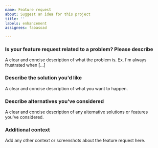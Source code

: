 ```yaml
---
name: Feature request
about: Suggest an idea for this project
title: ''
labels: enhancement
assignees: fabasoad

---
```


### Is your feature request related to a problem? Please describe

A clear and concise description of what the problem is. Ex. I'm always
frustrated when [...]

### Describe the solution you'd like

A clear and concise description of what you want to happen.

### Describe alternatives you've considered

A clear and concise description of any alternative solutions or features you've
considered.

### Additional context

Add any other context or screenshots about the feature request here.
